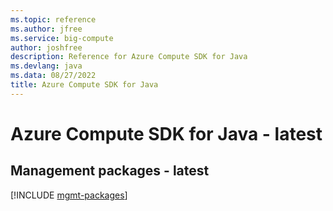 ```yaml
---
ms.topic: reference
ms.author: jfree
ms.service: big-compute
author: joshfree
description: Reference for Azure Compute SDK for Java
ms.devlang: java
ms.data: 08/27/2022
title: Azure Compute SDK for Java
---
```

# Azure Compute SDK for Java - latest

## Management packages - latest
[!INCLUDE [mgmt-packages](compute-mgmt-index.md)]